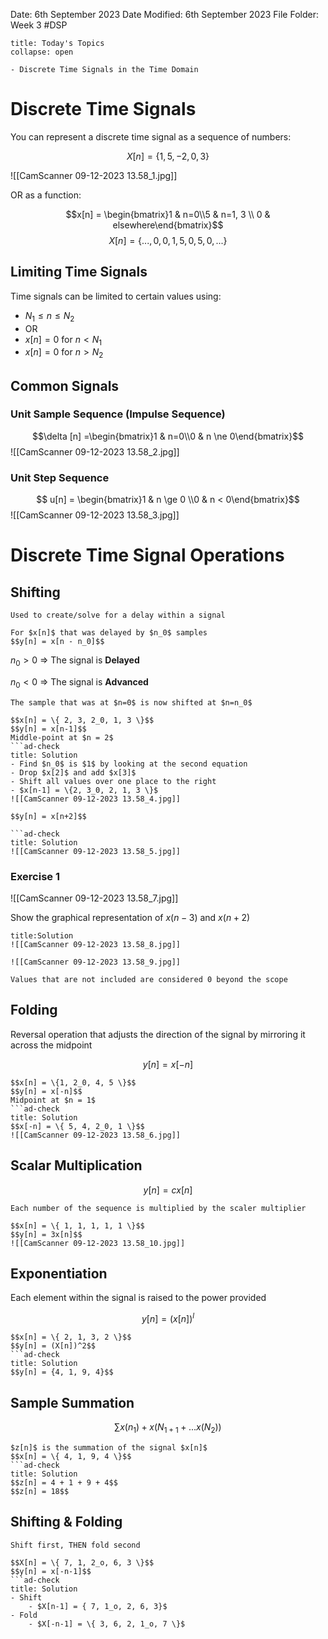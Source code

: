 Date: 6th September 2023
Date Modified: 6th September 2023
File Folder: Week 3
#DSP

```ad-abstract
title: Today's Topics
collapse: open

- Discrete Time Signals in the Time Domain

```

# Discrete Time Signals

You can represent a discrete time signal as a sequence of numbers:

$$X[n] = \{1, 5, -2, 0, 3 \}$$

![[CamScanner 09-12-2023 13.58_1.jpg]]

OR as a function:

$$x[n] = \begin{bmatrix}1 & n=0\\5 & n=1, 3 \\ 0 & elsewhere\end{bmatrix}$$
$$X[n] = \{ ..., 0, 0, 1, 5, 0, 5, 0, ... \}$$
## Limiting Time Signals

Time signals can be limited to certain values using:
- $N_1 \le n \le N_2$
- OR
- $x[n] = 0$ for $n < N_1$
- $x[n] = 0$ for $n > N_2$

## Common Signals

### Unit Sample Sequence (Impulse Sequence)

$$\delta [n] =\begin{bmatrix}1 & n=0\\0 & n \ne 0\end{bmatrix}$$
![[CamScanner 09-12-2023 13.58_2.jpg]]


### Unit Step Sequence

$$ u[n] = \begin{bmatrix}1 & n \ge 0 \\0 & n < 0\end{bmatrix}$$
![[CamScanner 09-12-2023 13.58_3.jpg]]
# Discrete Time Signal Operations

## Shifting

```ad-important
Used to create/solve for a delay within a signal
```

```ad-summary
For $x[n]$ that was delayed by $n_0$ samples
$$y[n] = x[n - n_0]$$
```

$n_0 > 0$ => The signal is **Delayed**

$n_0 < 0$ => The signal is **Advanced**

```ad-note
The sample that was at $n=0$ is now shifted at $n=n_0$
```

```ad-example
$$x[n] = \{ 2, 3, 2_0, 1, 3 \}$$
$$y[n] = x[n-1]$$
Middle-point at $n = 2$
```ad-check
title: Solution
- Find $n_0$ is $1$ by looking at the second equation
- Drop $x[2]$ and add $x[3]$
- Shift all values over one place to the right
- $x[n-1] = \{2, 3_0, 2, 1, 3 \}$
![[CamScanner 09-12-2023 13.58_4.jpg]]
```

```ad-example
$$y[n] = x[n+2]$$

```ad-check
title: Solution
![[CamScanner 09-12-2023 13.58_5.jpg]]

```

### Exercise 1

![[CamScanner 09-12-2023 13.58_7.jpg]]

Show the graphical representation of $x(n-3)$ and $x(n+2)$

```ad-check
title:Solution
![[CamScanner 09-12-2023 13.58_8.jpg]]

![[CamScanner 09-12-2023 13.58_9.jpg]]
```

```ad-note
Values that are not included are considered 0 beyond the scope
```



## Folding

Reversal operation that adjusts the direction of the signal by mirroring it across the midpoint

$$ y[n] = x[-n]$$

```ad-example
$$x[n] = \{1, 2_0, 4, 5 \}$$
$$y[n] = x[-n]$$
Midpoint at $n = 1$
```ad-check
title: Solution
$$x[-n] = \{ 5, 4, 2_0, 1 \}$$
![[CamScanner 09-12-2023 13.58_6.jpg]]
```

## Scalar Multiplication

$$y[n] = cx[n]$$ 

```ad-summary
Each number of the sequence is multiplied by the scaler multiplier
```

```ad-example
$$x[n] = \{ 1, 1, 1, 1, 1 \}$$
$$y[n] = 3x[n]$$
![[CamScanner 09-12-2023 13.58_10.jpg]]
```

## Exponentiation 

Each element within the signal is raised to the power provided

$$ y[n] = (x[n])^l$$

```ad-example
$$x[n] = \{ 2, 1, 3, 2 \}$$
$$y[n] = (X[n])^2$$
```ad-check
title: Solution
$$y[n] = {4, 1, 9, 4}$$
```

## Sample Summation

$$\sum x(n_1) + x(N_{1+1}+... x(N_2))$$

```ad-example
$z[n]$ is the summation of the signal $x[n]$
$$x[n] = \{ 4, 1, 9, 4 \}$$
```ad-check
title: Solution
$$z[n] = 4 + 1 + 9 + 4$$
$$z[n] = 18$$
```

## Shifting & Folding

```ad-important
Shift first, THEN fold second
```

```ad-example
$$X[n] = \{ 7, 1, 2_o, 6, 3 \}$$
$$y[n] = x[-n-1]$$
```ad-check
title: Solution
- Shift
	- $X[n-1] = { 7, 1_o, 2, 6, 3}$
- Fold
	- $X[-n-1] = \{ 3, 6, 2, 1_o, 7 \}$
```
